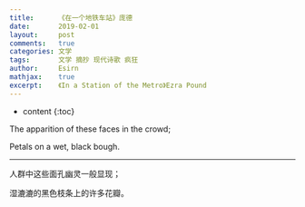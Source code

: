 ```yaml
---
title:		《在一个地铁车站》庞德
date:		2019-02-01
layout:		post
comments:	true
categories: 文学
tags:		文学 摘抄 现代诗歌 疯狂
author:		Esirn
mathjax:	true
excerpt: 	《In a Station of the Metro》Ezra Pound
---
```

* content
{:toc}

The apparition of these faces in the crowd;

Petals on a wet, black bough.

---

人群中这些面孔幽灵一般显现；

湿漉漉的黑色枝条上的许多花瓣。
